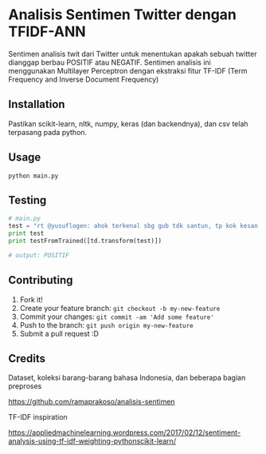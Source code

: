 # Analisis Sentimen Twitter dengan TFIDF-ANN

Sentimen analisis twit dari Twitter untuk menentukan apakah sebuah twitter dianggap berbau POSITIF atau NEGATIF. Sentimen analisis ini menggunakan Multilayer Perceptron dengan ekstraksi fitur TF-IDF (Term Frequency and Inverse Document Frequency) 

## Installation

Pastikan scikit-learn, nltk, numpy, keras (dan backendnya), dan csv telah terpasang pada python.

## Usage

```python main.py```

## Testing

```python
# main.py
test = "rt @yusuflogen: ahok terkenal sbg gub tdk santun, tp kok kesan saya si ahok paling santun ya hari ini dbanding agus dan anis #debat2pilkada\u2026"
print test
print testFromTrained([td.transform(test)])

# output: POSITIF
```

## Contributing

1. Fork it!
2. Create your feature branch: `git checkout -b my-new-feature`
3. Commit your changes: `git commit -am 'Add some feature'`
4. Push to the branch: `git push origin my-new-feature`
5. Submit a pull request :D

## Credits

Dataset, koleksi barang-barang bahasa Indonesia, dan beberapa bagian preproses

https://github.com/ramaprakoso/analisis-sentimen

TF-IDF inspiration

https://appliedmachinelearning.wordpress.com/2017/02/12/sentiment-analysis-using-tf-idf-weighting-pythonscikit-learn/